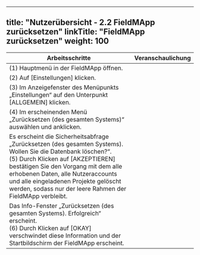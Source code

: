 
---
title: "Nutzerübersicht - 2.2 FieldMApp zurücksetzen"
linkTitle: "FieldMApp zurücksetzen"
weight: 100
---

| Arbeitsschritte | Veranschaulichung |
| ------ | :-----: |
| (1) Hauptmenü in der FieldMApp öffnen. |  |
| (2) Auf [Einstellungen] klicken. |  |
| (3) Im Anzeigefenster des Menüpunkts „Einstellungen“ auf den Unterpunkt [ALLGEMEIN] klicken. |  |
| (4) Im erscheinenden Menü „Zurücksetzen (des gesamten Systems)“ auswählen und anklicken. |  |
| Es erscheint die Sicherheitsabfrage „Zurücksetzen (des gesamten Systems). Wollen Sie die Datenbank löschen?“. <br> (5) Durch Klicken auf [AKZEPTIEREN] bestätigen Sie den Vorgang mit dem alle erhobenen Daten, alle Nutzeraccounts und alle eingeladenen Projekte gelöscht werden, sodass nur der leere Rahmen der FieldMApp verbleibt.  |  |
| Das Info-Fenster „Zurücksetzen (des gesamten Systems). Erfolgreich“ erscheint. <br> (6) Durch Klicken auf [OKAY] verschwindet diese Information und der Startbildschirm der FieldMApp erscheint. |  

